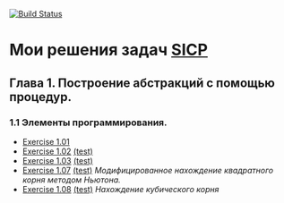 [![Build Status](https://travis-ci.com/dzencot/sicp-solutions.svg?branch=master)](https://travis-ci.com/dzencot/sicp-solutions)
# Мои решения задач [SICP](https://mitpress.mit.edu/sicp/full-text/book/book.html)
## Глава 1. Построение абстракций с помощью процедур.
### 1.1 Элементы программирования.
  - [Exercise 1.01](./solutions/1_01_rkt)
  - [Exercise 1.02](./solutions/1_02_rkt) [(test)](./tests/1_02_test.rkt)
  - [Exercise 1.03](./solutions/1_03_rkt) [(test)](./tests/1_03_test.rkt)
  - [Exercise 1.07](./solutions/1_07_rkt) [(test)](./tests/1_07_test.rkt) *Модифицированное нахождение квадратного корня методом Ньютона.*
  - [Exercise 1.08](./solutions/1_08.rkt) [(test)](./tests/1_08.test.rkt) *Нахождение кубического корня*
